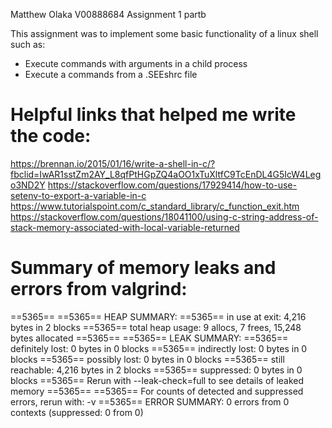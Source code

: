 Matthew Olaka
V00888684
Assignment 1 partb

This assignment was to implement some basic functionality of a linux shell such as:

* Execute commands with arguments in a child process
* Execute a commands from a .SEEshrc file

# Helpful links that helped me write the code:

https://brennan.io/2015/01/16/write-a-shell-in-c/?fbclid=IwAR1sstZm2AY_L8qfPtHGpZQ4aOO1xTuXltfC9TcEnDL4G5IcW4Lego3ND2Y
https://stackoverflow.com/questions/17929414/how-to-use-setenv-to-export-a-variable-in-c
https://www.tutorialspoint.com/c_standard_library/c_function_exit.htm
https://stackoverflow.com/questions/18041100/using-c-string-address-of-stack-memory-associated-with-local-variable-returned


# Summary of memory leaks and errors from valgrind:

==5365== 
==5365== HEAP SUMMARY:
==5365==     in use at exit: 4,216 bytes in 2 blocks
==5365==   total heap usage: 9 allocs, 7 frees, 15,248 bytes allocated
==5365== 
==5365== LEAK SUMMARY:
==5365==    definitely lost: 0 bytes in 0 blocks
==5365==    indirectly lost: 0 bytes in 0 blocks
==5365==      possibly lost: 0 bytes in 0 blocks
==5365==    still reachable: 4,216 bytes in 2 blocks
==5365==         suppressed: 0 bytes in 0 blocks
==5365== Rerun with --leak-check=full to see details of leaked memory
==5365== 
==5365== For counts of detected and suppressed errors, rerun with: -v
==5365== ERROR SUMMARY: 0 errors from 0 contexts (suppressed: 0 from 0)